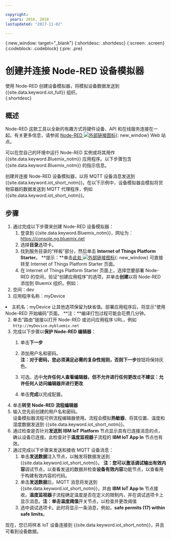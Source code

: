 ```yaml
---

copyright:
  years: 2016, 2018
lastupdated: "2017-11-02"

---
```


{:new_window: target="\_blank"}
{:shortdesc: .shortdesc}
{:screen: .screen}
{:codeblock: .codeblock}
{:pre: .pre}

# 创建并连接 Node-RED 设备模拟器
使用 Node-RED 创建设备模拟器，将模拟设备数据发送到 {{site.data.keyword.iot_full}} 组织。  
{:shortdesc}

## 概述
Node-RED 这款工具以全新的有趣方式将硬件设备、API 和在线服务连接在一起。有关更多信息，请参阅 [Node-RED ![外部链接图标](../../icons/launch-glyph.svg "外部链接图标")](http://nodered.org/){: new_window} Web 站点。  

可以在您自己的环境中运行 Node-RED 实例或将其用作 {{site.data.keyword.Bluemix_notm}} 应用程序。以下步骤包含 {{site.data.keyword.Bluemix_notm}} 的指示信息。

创建并连接 Node-RED 设备模拟器，以将 MQTT 设备消息发送到 {{site.data.keyword.iot_short_notm}}。在以下示例中，设备模拟器会模拟将货物容器的数据发送到 MQTT 代理程序，例如 {{site.data.keyword.iot_short_notm}}。

## 步骤

1. 通过完成以下步骤来创建 Node-RED 设备模拟器：   
    1. 登录到 {{site.data.keyword.Bluemix_notm}}，网址为：https://console.ng.bluemix.net
    2. 选择**目录**选项卡。
    3. 找到服务目录的“样板”部分，然后单击 **Internet of Things Platform Starter**。
**提示：**单击[此处 ![外部链接图标](../../icons/launch-glyph.svg "外部链接图标")](https://console.ng.bluemix.net/catalog/starters/internet-of-things-platform-starter){: new_window} 可直接转至 Internet of Things Platform Starter 页面。
    4. 在 Internet of Things Platform Starter 页面上，选择您要部署 Node-RED 的空间，验证“创建应用程序”的选项，并单击**创建**以将 Node-RED 添加到 Bluemix 组织。例如：<ul>
     <li> 空间：dev<li> 应用程序名称：myDevice

<li> 主机名：myDevice  
    </ul>  
让其他选项保留为缺省值。部署应用程序后，将显示“使用 Node-RED 开始编码”页面。
**注：**编译打包过程可能会花费几分钟。  

2. 单击“路由”链接以打开 Node-RED 或访问应用程序 URL，例如 `http://myDevice.mybluemix.net`  
3. 完成以下步骤以**保护 Node-RED 编辑器**：
    1. 单击**下一步**
    2. 添加用户名和密码。  
    **注：**对于密码，您必须满足必需的复杂性规则，否则**下一步**按钮将保持灰色。
  
    3. 可选。选中**允许任何人查看编辑器，但不允许进行任何更改**或**不建议：允许任何人访问编辑器并进行更改**
    4. 单击**完成**以完成配置。
4. 单击**转至 Node-RED 流程编辑器**
5. 输入您先前创建的用户名和密码。  
设备模拟器流程可供流程编辑器使用。流程会模拟**热敏器**，将其位置、温度和湿度数据发送到 {{site.data.keyword.iot_short_notm}}。  
6. 通过检查是否针对**发送到 IBM IoT Platform** 节点显示具有已连接消息的点，确认设备已连接。此检查对于**温度监视器**子流程的 **IBM IoT App In** 节点也有效。  
7. 通过完成以下步骤来发送和接收 MQTT 设备消息：  
    1. 单击**发送数据**注入节点，以触发将数据发送到 {{site.data.keyword.iot_short_notm}}。
**注：**您可以激活**调试输出有效内容**调试节点，以查看发送的数据并检查**设备有效内容**功能节点，以查看用于构建有效内容的代码。 
    2. 单击**发送数据**后，MQTT 消息将发送到 {{site.data.keyword.iot_short_notm}}，并由 **IBM IoT App In** 节点接收。**温度监视器**子流程确定温度是否在定义的限制内，并在调试选项卡上显示消息。**注：**单击**温度阈值**开关节点，以检查并更改阈值
    3. 选中调试选项卡。此时将显示一条消息，例如，**safe permits (17) within safe limits**。
    
现在，您已将样本 IoT 设备连接到 {{site.data.keyword.iot_short_notm}}，并且可看到设备数据。
